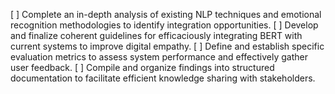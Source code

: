 [ ] Complete an in-depth analysis of existing NLP techniques and emotional recognition methodologies to identify integration opportunities.
[ ] Develop and finalize coherent guidelines for efficaciously integrating BERT with current systems to improve digital empathy.
[ ] Define and establish specific evaluation metrics to assess system performance and effectively gather user feedback.
[ ] Compile and organize findings into structured documentation to facilitate efficient knowledge sharing with stakeholders.